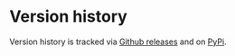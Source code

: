 # Version history

Version history is tracked via [Github releases](https://github.com/joeweiss/birdnetlib/releases) and on [PyPi](https://pypi.org/project/birdnetlib/).
